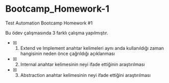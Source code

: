 # Bootcamp_Homework-1
Test Automation Bootcamp Homework #1

Bu ödev çalışmasında 3 farklı çalışma yapılmıştır.

- [x] 1) Extend ve Implement anahtar kelimeleri aynı anda kullanıldığı zaman hangisinin neden önce çağrıldığı açıklanması 
- [x] 2) Internal anahtar kelimesinin neyi ifade ettiğinin araştırılması  
- [x] 3) Abstraction anahtar kelimesinin neyi ifade ettiğini araştırılması
